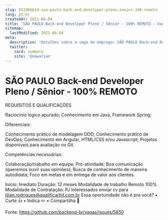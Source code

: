 ```yaml
---
slug: 911968614-sao-paulo-back-end-developer-pleno-senior-100-remoto
lang: pt-br
createdAt: 2021-06-04
title: 'SÃO PAULO Back-end Developer Pleno / Sênior - 100% REMOTO - Vaga de Emprego'
sitemap:
  lastModified: 2021-06-04
meta:
  description: 'Detalhes sobre a vaga de emprego: SÃO PAULO Back-end Developer Pleno / Sênior - 100% REMOTO'
  twitter:
    card: summary
    site: '@nawarian'
---
```


# SÃO PAULO Back-end Developer Pleno / Sênior - 100% REMOTO

REQUISITOS E QUALIFICAÇÕES

Raciocínio lógico apurado;
Conhecimento em Java, Framework Spring;
 
Diferenciais:

Conhecimento prático de modelagem DDD;
Conhecimento prático de DevOps;
Conhecimento em Angular, HTML/CSS e/ou Javascript;
Projetos disponíveis para avaliação no Git.
 
Competências necessárias:

Colaboração/trabalho em equipe;
Pró-atividade;
Boa comunicação (queremos ouvir suas opiniões);
Busca de conhecimento de maneira autodidata;
Foco em metas e em entrega de valor aos clientes.


Início: Imediato 
Duração: 12 meses
Modalidade de trabalho Remoto 100%
Modalidade de Contratação: PJ 
Interessados enviar cv para lilian.rodrigues@qualificarhit.com.br
Essa oportunidade não é pra você?
▪️ Curte 👍
▪️ Indica ✏️
▪️ Compartilha 🤲

 



Fonte: https://github.com/backend-br/vagas/issues/5850